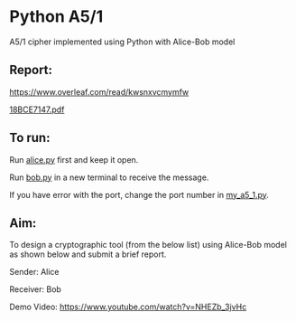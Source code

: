# Python A5/1
A5/1 cipher implemented using Python with Alice-Bob model

## Report:
https://www.overleaf.com/read/kwsnxvcmymfw

[18BCE7147.pdf](/18BCE7147.pdf)

## To run:
Run [alice.py](/alice.py) first and keep it open.

Run [bob.py](/bob.py) in a new terminal to receive the message.

If you have error with the port, change the port number in [my_a5_1.py](/my_a5_1.py).

## Aim:
To design a cryptographic tool (from the below list) using
Alice-Bob model as shown below and submit a brief report.


Sender: Alice

Receiver: Bob

Demo Video: https://www.youtube.com/watch?v=NHEZb_3jvHc
